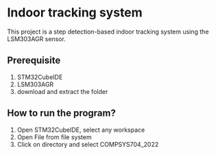# Indoor tracking system
This project is a step detection-based indoor tracking system using the LSM303AGR sensor.

## Prerequisite
1. STM32CubeIDE
2. LSM303AGR
3. download and extract the folder

## How to run the program? 
1. Open STM32CubeIDE, select any workspace
2. Open File from file system
3. Click on directory and select COMPSYS704_2022
